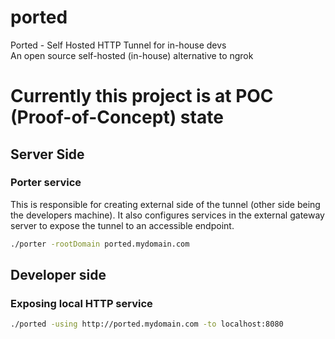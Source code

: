 # ported
Ported - Self Hosted HTTP Tunnel for in-house devs  \
An open source self-hosted (in-house) alternative to ngrok

# Currently this project is at POC (Proof-of-Concept) state

## Server Side
### Porter service
This is responsible for creating external side of the tunnel (other side being the developers machine). It also configures services in the external gateway server to expose the tunnel to an accessible endpoint.
```sh
./porter -rootDomain ported.mydomain.com
```

## Developer side
### Exposing local HTTP service
```sh
./ported -using http://ported.mydomain.com -to localhost:8080
```
